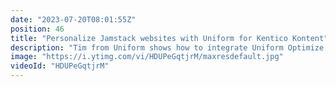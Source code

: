 ```yaml
---
date: "2023-07-20T08:01:55Z"
position: 46
title: "Personalize Jamstack websites with Uniform for Kentico Kontent"
description: "Tim from Uniform shows how to integrate Uniform Optimize #personalization into the Kentico Kontent CMS.\n\nFeel free to reach out directly on Twitter at: @unformDev or @timbenniks\nThe docs: https://docs.uniform.app/optimize/dev/content-management/kontent/getting-started\nThe starter kit: https://github.com/uniformdev/uniform-optimize-next-kontent-starter"
image: "https://i.ytimg.com/vi/HDUPeGqtjrM/maxresdefault.jpg"
videoId: "HDUPeGqtjrM"
---
```


